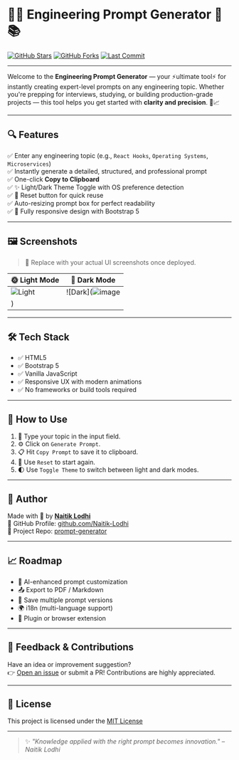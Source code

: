 # 🚀✨ Engineering Prompt Generator 🔧📚

[![GitHub Stars](https://img.shields.io/github/stars/Naitik-Lodhi/prompt-generator?style=social)](https://github.com/Naitik-Lodhi/prompt-generator/stargazers)
[![GitHub Forks](https://img.shields.io/github/forks/Naitik-Lodhi/prompt-generator?style=social)](https://github.com/Naitik-Lodhi/prompt-generator/network/members)
[![Last Commit](https://img.shields.io/github/last-commit/Naitik-Lodhi/prompt-generator?color=blue)](https://github.com/Naitik-Lodhi/prompt-generator/commits/main)

---

Welcome to the **Engineering Prompt Generator** — your ⚡ultimate tool⚡ for instantly creating expert-level prompts on any engineering topic. Whether you're prepping for interviews, studying, or building production-grade projects — this tool helps you get started with **clarity and precision**. 🧠📈

---

## 🔍 Features

✅ Enter any engineering topic (e.g., `React Hooks`, `Operating Systems`, `Microservices`)  
✅ Instantly generate a detailed, structured, and professional prompt  
✅ One-click **Copy to Clipboard**  
✅ ✨ Light/Dark Theme Toggle with OS preference detection  
✅ 🔄 Reset button for quick reuse  
✅ Auto-resizing prompt box for perfect readability  
✅ 📱 Fully responsive design with Bootstrap 5

---

## 🖼️ Screenshots

> 📸 Replace with your actual UI screenshots once deployed.

| 🌞 Light Mode | 🌙 Dark Mode |
|--------------|-------------|
| ![Light](https://via.placeholder.com/600x400.png?text=Light+Theme) | ![Dark](![image](https://github.com/user-attachments/assets/fda1d392-75cb-4cd5-b572-f5c1f8c7aa0e)
) |

---

## 🛠️ Tech Stack

- ✅ HTML5
- ✅ Bootstrap 5
- ✅ Vanilla JavaScript
- ✅ Responsive UX with modern animations
- ✅ No frameworks or build tools required

---

## 🚦 How to Use

1. 🧾 Type your topic in the input field.
2. ⚙️ Click on `Generate Prompt`.
3. 📋 Hit `Copy Prompt` to save it to clipboard.
4. 🔄 Use `Reset` to start again.
5. 🌓 Use `Toggle Theme` to switch between light and dark modes.

---

## 👤 Author

Made with 💙 by **[Naitik Lodhi](https://github.com/Naitik-Lodhi)**  
🔗 GitHub Profile: [github.com/Naitik-Lodhi](https://github.com/Naitik-Lodhi)  
📌 Project Repo: [prompt-generator](https://github.com/Naitik-Lodhi/prompt-generator)

---

## 📈 Roadmap

- 🧠 AI-enhanced prompt customization  
- 📤 Export to PDF / Markdown  
- 📝 Save multiple prompt versions  
- 🌍 i18n (multi-language support)  
- 🧩 Plugin or browser extension

---

## 💬 Feedback & Contributions

Have an idea or improvement suggestion?  
👉 [Open an issue](https://github.com/Naitik-Lodhi/prompt-generator/issues) or submit a PR! Contributions are highly appreciated.

---

## 📜 License

This project is licensed under the [MIT License](https://github.com/Naitik-Lodhi/prompt-generator/blob/main/LICENSE)

---

> ✨ *"Knowledge applied with the right prompt becomes innovation."* – *Naitik Lodhi*
